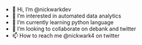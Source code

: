- 👋 Hi, I’m @nickwarkdev
- 👀 I’m interested in automated data analytics
- 🌱 I’m currently learning python language
- 💞️ I’m looking to collaborate on debank and twitter
- 📫 How to reach me @nickwark4 on twitter

<!---
nickwarkdev/nickwarkdev is a ✨ special ✨ repository because its `README.md` (this file) appears on your GitHub profile.
You can click the Preview link to take a look at your changes.
--->
